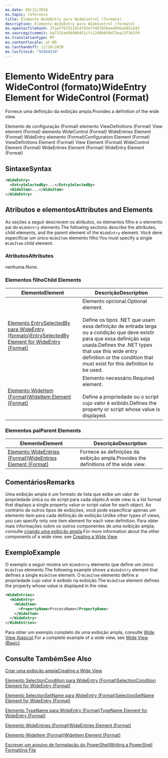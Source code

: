 ```yaml
---
ms.date: 09/13/2016
ms.topic: reference
title: Elemento WideEntry para WideControl (formato)
description: Elemento WideEntry para WideControl (formato)
ms.openlocfilehash: 3faaf767d11914792effd6765beed956a502c642
ms.sourcegitcommit: ba7315a496986451cfc1296b659d73ea2373d3f0
ms.translationtype: MT
ms.contentlocale: pt-BR
ms.lasthandoff: 12/10/2020
ms.locfileid: "92664539"
---
```

# <a name="wideentry-element-for-widecontrol-format"></a><span data-ttu-id="65e4a-103">Elemento WideEntry para WideControl (formato)</span><span class="sxs-lookup"><span data-stu-id="65e4a-103">WideEntry Element for WideControl (Format)</span></span>

<span data-ttu-id="65e4a-104">Fornece uma definição da exibição ampla.</span><span class="sxs-lookup"><span data-stu-id="65e4a-104">Provides a definition of the wide view.</span></span>

<span data-ttu-id="65e4a-105">Elemento de configuração (Format) elemento ViewDefinitions (Format) View element (Format) elemento WideControl (Format) WideEntries Element (Format) WideEntry elemento (Format)</span><span class="sxs-lookup"><span data-stu-id="65e4a-105">Configuration Element (Format) ViewDefinitions Element (Format) View Element (Format) WideControl Element (Format) WideEntries Element (Format) WideEntry Element (Format)</span></span>

## <a name="syntax"></a><span data-ttu-id="65e4a-106">Sintaxe</span><span class="sxs-lookup"><span data-stu-id="65e4a-106">Syntax</span></span>

```xml
<WideEntry>
  <EntrySelectedBy>...</EntrySelectedBy>
  <WideItem>...</WideItem>
</WideEntry>
```

## <a name="attributes-and-elements"></a><span data-ttu-id="65e4a-107">Atributos e elementos</span><span class="sxs-lookup"><span data-stu-id="65e4a-107">Attributes and Elements</span></span>

<span data-ttu-id="65e4a-108">As seções a seguir descrevem os atributos, os elementos filho e o elemento pai do `WideEntry` elemento.</span><span class="sxs-lookup"><span data-stu-id="65e4a-108">The following sections describe the attributes, child elements, and the parent element of the `WideEntry` element.</span></span> <span data-ttu-id="65e4a-109">Você deve especificar um único `WideItem` elemento filho.</span><span class="sxs-lookup"><span data-stu-id="65e4a-109">You must specify a single `WideItem` child element.</span></span>

### <a name="attributes"></a><span data-ttu-id="65e4a-110">Atributos</span><span class="sxs-lookup"><span data-stu-id="65e4a-110">Attributes</span></span>

<span data-ttu-id="65e4a-111">nenhuma.</span><span class="sxs-lookup"><span data-stu-id="65e4a-111">None.</span></span>

### <a name="child-elements"></a><span data-ttu-id="65e4a-112">Elementos filho</span><span class="sxs-lookup"><span data-stu-id="65e4a-112">Child Elements</span></span>

|<span data-ttu-id="65e4a-113">Elemento</span><span class="sxs-lookup"><span data-stu-id="65e4a-113">Element</span></span>|<span data-ttu-id="65e4a-114">Descrição</span><span class="sxs-lookup"><span data-stu-id="65e4a-114">Description</span></span>|
|-------------|-----------------|
|[<span data-ttu-id="65e4a-115">Elemento EntrySelectedBy para WideEntry (formato)</span><span class="sxs-lookup"><span data-stu-id="65e4a-115">EntrySelectedBy Element for WideEntry (Format)</span></span>](./entryselectedby-element-for-wideentry-format.md)|<span data-ttu-id="65e4a-116">Elemento opcional.</span><span class="sxs-lookup"><span data-stu-id="65e4a-116">Optional element.</span></span><br /><br /> <span data-ttu-id="65e4a-117">Define os tipos .NET que usam essa definição de entrada larga ou a condição que deve existir para que essa definição seja usada.</span><span class="sxs-lookup"><span data-stu-id="65e4a-117">Defines the .NET types that use this wide entry definition or the condition that must exist for this definition to be used.</span></span>|
|[<span data-ttu-id="65e4a-118">Elemento WideItem (Format)</span><span class="sxs-lookup"><span data-stu-id="65e4a-118">WideItem Element (Format)</span></span>](./wideitem-element-for-widecontrol-format.md)|<span data-ttu-id="65e4a-119">Elemento necessário.</span><span class="sxs-lookup"><span data-stu-id="65e4a-119">Required element.</span></span><br /><br /> <span data-ttu-id="65e4a-120">Define a propriedade ou o script cujo valor é exibido.</span><span class="sxs-lookup"><span data-stu-id="65e4a-120">Defines the property or script whose value is displayed.</span></span>|

### <a name="parent-elements"></a><span data-ttu-id="65e4a-121">Elementos pai</span><span class="sxs-lookup"><span data-stu-id="65e4a-121">Parent Elements</span></span>

|<span data-ttu-id="65e4a-122">Elemento</span><span class="sxs-lookup"><span data-stu-id="65e4a-122">Element</span></span>|<span data-ttu-id="65e4a-123">Descrição</span><span class="sxs-lookup"><span data-stu-id="65e4a-123">Description</span></span>|
|-------------|-----------------|
|[<span data-ttu-id="65e4a-124">Elemento WideEntries (Format)</span><span class="sxs-lookup"><span data-stu-id="65e4a-124">WideEntries Element (Format)</span></span>](./wideentries-element-for-widecontrol-format.md)|<span data-ttu-id="65e4a-125">Fornece as definições da exibição ampla.</span><span class="sxs-lookup"><span data-stu-id="65e4a-125">Provides the definitions of the wide view.</span></span>|

## <a name="remarks"></a><span data-ttu-id="65e4a-126">Comentários</span><span class="sxs-lookup"><span data-stu-id="65e4a-126">Remarks</span></span>

<span data-ttu-id="65e4a-127">Uma exibição ampla é um formato de lista que exibe um valor de propriedade única ou de script para cada objeto.</span><span class="sxs-lookup"><span data-stu-id="65e4a-127">A wide view is a list format that displays a single property value or script value for each object.</span></span> <span data-ttu-id="65e4a-128">Ao contrário de outros tipos de exibições, você pode especificar apenas um elemento item para cada definição de exibição.</span><span class="sxs-lookup"><span data-stu-id="65e4a-128">Unlike other types of views, you can specify only one item element for each view definition.</span></span> <span data-ttu-id="65e4a-129">Para obter mais informações sobre os outros componentes de uma exibição ampla, consulte [criando uma exibição ampla](./creating-a-wide-view.md).</span><span class="sxs-lookup"><span data-stu-id="65e4a-129">For more information about the other components of a wide view, see [Creating a Wide View](./creating-a-wide-view.md).</span></span>

## <a name="example"></a><span data-ttu-id="65e4a-130">Exemplo</span><span class="sxs-lookup"><span data-stu-id="65e4a-130">Example</span></span>

<span data-ttu-id="65e4a-131">O exemplo a seguir mostra um `WideEntry` elemento que define um único `WideItem` elemento.</span><span class="sxs-lookup"><span data-stu-id="65e4a-131">The following example shows a `WideEntry` element that defines a single `WideItem` element.</span></span> <span data-ttu-id="65e4a-132">O `WideItem` elemento define a propriedade cujo valor é exibido na exibição.</span><span class="sxs-lookup"><span data-stu-id="65e4a-132">The `WideItem` element defines the property whose value is displayed in the view.</span></span>

```xml
<WideEntries>
  <WideEntry>
    <WideItem>
      <PropertyName>ProcessName</PropertyName>
    </WideItem>
  </WideEntry>
</WideEntries>

```

<span data-ttu-id="65e4a-133">Para obter um exemplo completo de uma exibição ampla, consulte [Wide View (básica)](./wide-view-basic.md).</span><span class="sxs-lookup"><span data-stu-id="65e4a-133">For a complete example of a wide view, see [Wide View (Basic)](./wide-view-basic.md).</span></span>

## <a name="see-also"></a><span data-ttu-id="65e4a-134">Consulte Também</span><span class="sxs-lookup"><span data-stu-id="65e4a-134">See Also</span></span>

[<span data-ttu-id="65e4a-135">Criar uma exibição ampla</span><span class="sxs-lookup"><span data-stu-id="65e4a-135">Creating a Wide View</span></span>](./creating-a-wide-view.md)

[<span data-ttu-id="65e4a-136">Elemento SelectionCondition para WideEntry (Format)</span><span class="sxs-lookup"><span data-stu-id="65e4a-136">SelectionCondition Element for WideEntry (Format)</span></span>](./selectioncondition-element-for-entryselectedby-for-widecontrol-format.md)

[<span data-ttu-id="65e4a-137">Elemento SelectionSetName para WideEntry (Format)</span><span class="sxs-lookup"><span data-stu-id="65e4a-137">SelectionSetName Element for WideEntry (Format)</span></span>](./selectionsetname-element-for-entryselectedby-for-widecontrol-format.md)

[<span data-ttu-id="65e4a-138">Elemento TypeName para WideEntry (Format)</span><span class="sxs-lookup"><span data-stu-id="65e4a-138">TypeName Element for WideEntry (Format)</span></span>](./typename-element-for-entryselectedby-for-wideentry-format.md)

[<span data-ttu-id="65e4a-139">Elemento WideEntries (Format)</span><span class="sxs-lookup"><span data-stu-id="65e4a-139">WideEntries Element (Format)</span></span>](./wideentries-element-for-widecontrol-format.md)

[<span data-ttu-id="65e4a-140">Elemento WideItem (Format)</span><span class="sxs-lookup"><span data-stu-id="65e4a-140">WideItem Element (Format)</span></span>](./wideitem-element-for-widecontrol-format.md)

[<span data-ttu-id="65e4a-141">Escrever um arquivo de formatação do PowerShell</span><span class="sxs-lookup"><span data-stu-id="65e4a-141">Writing a PowerShell Formatting File</span></span>](./writing-a-powershell-formatting-file.md)
